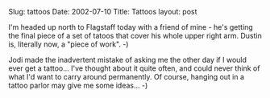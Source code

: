 Slug: tattoos
Date: 2002-07-10
Title: Tattoos
layout: post

I&#39;m headed up north to Flagstaff today with a friend of mine - he&#39;s getting the final piece of a set of tatoos that cover his whole upper right arm. Dustin is, literally now, a &quot;piece of work&quot;. -)

Jodi made the inadvertent mistake of asking me the other day if I would ever get a tattoo... I&#39;ve thought about it quite often, and could never think of what I&#39;d want to carry around permanently. Of course, hanging out in a tattoo parlor may give me some ideas... -)
